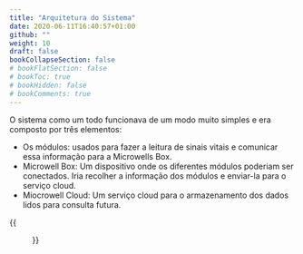 ```yaml
---
title: "Arquitetura do Sistema"
date: 2020-06-11T16:40:57+01:00
github: ""
weight: 10
draft: false
bookCollapseSection: false
# bookFlatSection: false
# bookToc: true
# bookHidden: false
# bookComments: true
---
```


O sistema como um todo funcionava de um modo muito simples e era composto por três elementos:
- Os módulos: usados para fazer a leitura de sinais vitais e comunicar essa informação para a Microwells Box.
- Microwell Box: Um dispositivo onde os diferentes módulos poderiam ser conectados. Iria recolher a informação dos módulos e enviar-la para o serviço cloud.
- Miocrowell Cloud: Um serviço cloud para o armazenamento dos dados lidos para consulta futura. 

{{<figure src="/images/projetos-academicos/licenciatura/microwells/architecture.jpg" caption="Esquema de funcionamento do sistema" >}}